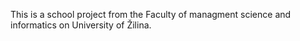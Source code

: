This is a school project from the Faculty of managment science and informatics on University of Žilina.
